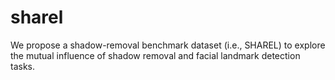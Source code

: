 # sharel
We propose a shadow-removal benchmark dataset (i.e., SHAREL) to explore the mutual influence of shadow removal and facial landmark detection tasks. 
